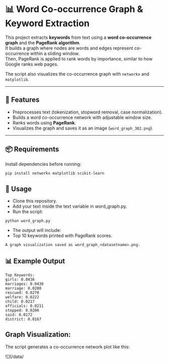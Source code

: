 # 📊 Word Co-occurrence Graph & Keyword Extraction

This project extracts **keywords** from text using a **word co-occurrence graph** and the **PageRank algorithm**.  
It builds a graph where nodes are words and edges represent co-occurrence within a sliding window.  
Then, PageRank is applied to rank words by importance, similar to how Google ranks web pages.  

The script also visualizes the co-occurrence graph with `networkx` and `matplotlib`.

---

## 🚀 Features
- Preprocesses text (tokenization, stopword removal, case normalization).  
- Builds a word co-occurrence network with adjustable window size.  
- Ranks words using **PageRank**.  
- Visualizes the graph and saves it as an image (`word_graph_302.png`).  

---

## 📦 Requirements
Install dependencies before running:

```bash
pip install networkx matplotlib scikit-learn
```

## 📝 Usage

- Clone this repository.
- Add your text inside the text variable in word_graph.py.
- Run the script:
```
python word_graph.py
```
- The output will include:
- Top 10 keywords printed with PageRank scores.
```
A graph visualization saved as word_graph_<datasetname>.png.
```

## 📊 Example Output

```
Top Keywords: 
girls: 0.0436 
marriages: 0.0430 
marriage: 0.0280 
rescued: 0.0270 
welfare: 0.0222 
child: 0.0217 
officials: 0.0211 
stopped: 0.0206 
said: 0.0172 
district: 0.0167 
```

## Graph Visualization:

The script generates a co-occurrence network plot like this:

![](/data/
